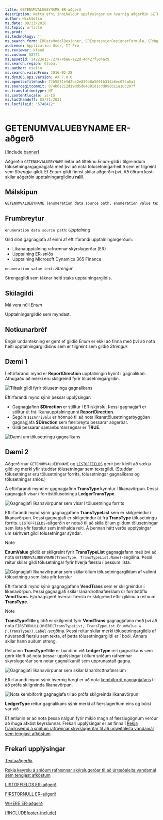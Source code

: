 ```yaml
---
title: GETENUMVALUEBYNAME ER-aðgerð
description: Þetta efni inniheldur upplýsingar um hvernig aðgerðin GETNUMVALUEBYNAME í rafrænni skýrslugerð (ER) er notuð.
author: NickSelin
ms.date: 09/23/2020
ms.topic: article
ms.prod: ''
ms.technology: ''
ms.search.form: ERDataModelDesigner, ERExpressionDesignerFormula, ERMappedFormatDesigner, ERModelMappingDesigner
audience: Application User, IT Pro
ms.reviewer: kfend
ms.custom: 58771
ms.assetid: 24223e13-727a-4be6-a22d-4d427f504ac9
ms.search.region: Global
ms.author: nselin
ms.search.validFrom: 2016-02-28
ms.dyn365.ops.version: AX 7.0.0
ms.openlocfilehash: 72b5831e3d2bc2e839b0a569fb314a8ec074a5a1
ms.sourcegitcommit: 074b6e212d19dd5d84881d1cdd096611a18c207f
ms.translationtype: HT
ms.contentlocale: is-IS
ms.lasthandoff: 03/31/2021
ms.locfileid: "5746412"
---
```

# <a name="getenumvaluebyname-er-function"></a>GETENUMVALUEBYNAME ER-aðgerð

[!include [banner](../includes/banner.md)]

Aðgerðin `GETENUMVALUEBYNAME` leitar að tilteknu *Enum*-gildi í tilgreindum tölusetningargagnagjafa með því að nota tölusetningarheitið sem er tilgreint sem *Strengja*-gildi. Ef *Enum*-gildi finnst skilar aðgerðin því. Að öðrum kosti skilar aðgerðin upptalningargildinu **núll**.

## <a name="syntax"></a>Málskipun

```vb
GETENUMVALUEBYNAME (enumeration data source path, enumeration value text)
```

## <a name="arguments"></a>Frumbreytur

`enumeration data source path`: *Upptalning*

Gild slóð gagnagjafa af einni af eftirfarandi upptalningargerðum:

- Líkanaupptalning rafrænnar skýrslugerðar (ER)
- Upptalning ER-sniðs
- Upptalning Microsoft Dynamics 365 Finance

`enumeration value text`: *Strengur*

Strengagildi sem táknar heiti staks upptalningargildis.

## <a name="return-values"></a>Skilagildi

Má vera núll *Enum*

Upptalningargildið sem myndast.

## <a name="usage-notes"></a>Notkunarbréf

Engin undantekning er gerð ef gildið *Enum* er ekki að finna með því að nota heiti upptalningargildisins sem er tilgreint sem gildið *Strengur*.

## <a name="example-1"></a>Dæmi 1

Í eftirfarandi mynd er **ReportDirection** upptalningin kynnt í gagnalíkani. Athugaðu að merki eru skilgreind fyrir tölusetningargildin.

![Tiltæk gildi fyrir tölusetningu gagnalíkans](./media/ER-data-model-enumeration-values.PNG)

Eftirfarandi mynd sýnir þessar upplýsingar:

- Gagnagjafinn **$Direction** er stilltur í ER-skýrslu. Þessi gagnagjafi er stilltur út frá líkanaupptalningunni **ReportDirection**.
- Segðin `$IsArrivals` er hönnuð til að nota líkanatölusetningarbyggðan gagnagjafa **$Direction** sem færibreytu þessarar aðgerðar.
- Gildi þessarar samanburðarsegðar er **TRUE**.

![Dæmi um tölusetningu gagnalíkans](./media/ER-data-model-enumeration-usage.PNG)

## <a name="example-2"></a>Dæmi 2

Aðgerðirnar `GETENUMVALUEBYNAME` og [`LISTOFFIELDS`](er-functions-list-listoffields.md) gerir þér kleift að sækja gildi og merki yfir studdar tölusetningar sem textagildi. (Studdar tölusetningar eru tölusetningar forrits, tölusetningar gagnalíkans og tölusetningar sniðs.)

Á eftirfarandi mynd er gagnagjafinn **TransType** kynntur í líkanavörpun. Þessi gagnagjafi vísar í forritstölusetningu **LedgerTransType**.

![Gagnagjafi líkanavörpunar sem vísar í tölusetningu forrits](./media/er-functions-text-getenumvaluebyname-example2-1.png)

Eftirfarandi mynd sýnir gagnagjafann **TransTypeList** sem er skilgreindur í líkanavörpun. Þessi gagnagjafi er skilgreindur út frá **TransType** tölusetningu forrits. `LISTOFFIELDS`-aðgerðin er notuð til að skila öllum gildum tölusetningar sem lista yfir færslur sem innihalda reiti. Á þennan hátt verða upplýsingar um sérhvert gildi tölusetningar sýndar.

> [!NOTE]
> **EnumValue** gildið er skilgreint fyrir **TransTypeList** gagnagjafann með því að nota `GETENUMVALUEBYNAME(TransType, TransTypeList.Name)`-segðina. Þessi reitur skilar gildi tölusetningar fyrir hverja færslu í þessum lista.

![Gagnagjafi líkanavörpunar sem skilar öllum tölusetningargildum af valinni tölusetningu sem lista yfir færslur](./media/er-functions-text-getenumvaluebyname-example2-2.png)

Eftirfarandi mynd sýnir gagnagjafann **VendTrans** sem er skilgreindur í líkanavörpun. Þessi gagnagjafi skilar lánardrottnafærslum úr forritstöflu **VendTrans**. Fjárhagsgerð hverrar færslu er skilgreind eftir gildinu á reitnum **TransType**.

> [!NOTE]
> **TransTypeTitle** gildið er skilgreint fyrir **VendTrans** gagnagjafann með því að nota `FIRSTORNULL(WHERE(TransTypeList, TransTypeList.EnumValue = @.TransType)).Label`-segðina. Þessi reitur skilar merki tölusetningargildis af núverandi færslu sem texta, ef þetta tölusetningargildi er í boði. Annars skilar hann auðum streng.
>
> Reiturinn **TransTypeTitle** er bundinn við **LedgerType** reit gagnalíkans sem gerir kleift að nota þessar upplýsingar í öllum sniðum rafrænnar skýrslugerðar sem notar gagnalíkanið sem upprunastað gagna.

![Gagnagjafi líkanavörpunar sem skilar lánardrottnafærslum](./media/er-functions-text-getenumvaluebyname-example2-3.png)

Eftirfarandi mynd sýnir hvernig hægt er að nota [kembiforrit gagnagjafans](er-debug-data-sources.md) til að prófa skilgreinda líkanavörpun.

![Nota kembiforrit gagnagjafa til að prófa skilgreinda líkanavörpun](./media/er-functions-text-getenumvaluebyname-example2-4.gif)

**LedgerType** reitur gagnalíkans sýnir merki af færslugerðum eins og búist var við.

Ef ætlunin er að nota þessa nálgun fyrir mikið magn af færslugögnum verður að íhuga afköst keyrslunnar. Frekari upplýsingar er að finna í [Rekja framkvæmd á sniðum rafrænnar skýrslugerðar til að úrræðaleita vandamál sem tengjast afköstum](trace-execution-er-troubleshoot-perf.md).

## <a name="additional-resources"></a>Frekari upplýsingar

[Textaaðgerðir](er-functions-category-text.md)

[Rekja keyrslu á sniðum rafrænnar skýrslugerðar til að úrræðaleita vandamál sem tengjast afköstum](trace-execution-er-troubleshoot-perf.md)

[LISTOFFIELDS ER-aðgerð](er-functions-list-listoffields.md)

[FIRSTORNULL ER-aðgerð](er-functions-list-firstornull.md)

[WHERE ER-aðgerð](er-functions-list-where.md)


[!INCLUDE[footer-include](../../../includes/footer-banner.md)]